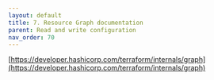 ```yaml
---
layout: default
title: 7. Resource Graph documentation
parent: Read and write configuration
nav_order: 70
---
```


[https://developer.hashicorp.com/terraform/internals/graph](https://developer.hashicorp.com/terraform/internals/graph)